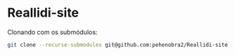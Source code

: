 # Reallidi-site


Clonando com os submódulos:
```bash
git clone --recurse-submodules git@github.com:pehenobra2/Reallidi-site.git
```
